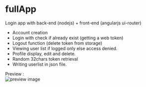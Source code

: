 # fullApp

Login app with back-end (nodejs) + front-end (angularjs ui-router)<br>
 - Account creation<br>
 - Login with check if already exist (getting a web token)<br>
 - Logout function (delete token from storage)<br>
 - Viewing user list if logged only else access denied.<br>
 - Profile display, edit and delete.<br>
 - Random 32chars token retrieval<br>
 - Writing userlist in json file.<br>
 
 Preview :<br>
![preview image](https://i.gyazo.com/364f0589a5ba96f0cf589b0351afa27f.png)
